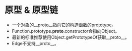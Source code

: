 # 原型 & 原型链

* 一个对象的__proto__指向它的构造函数的prototype。
* Function.prototype.__proto__.constructor会指向Object。
* 最新的标准推荐使用Object.getPrototypeOf获取__proto__。
* Edge不支持__proto__。